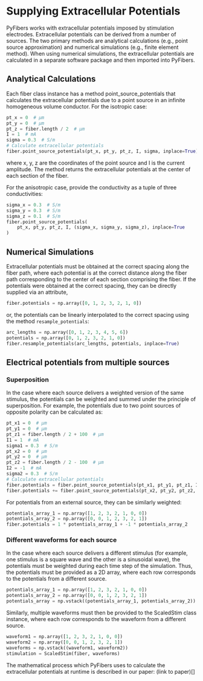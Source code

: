 # Supplying Extracellular Potentials
PyFibers works with extracellular potentials imposed by stimulation electrodes. Extracellular potentials can be derived from a number of sources. The two primary methods are analytical calculations (e.g., point source approximation) and numerical simulations (e.g., finite element method). When using numerical simulations, the extracellular potentials are calculated in a separate software package and then imported into PyFibers.

## Analytical Calculations
Each fiber class instance has a method point_source_potentials that calculates the extracellular potentials due to a point source in an infinite homogeneous volume conductor. For the isotropic case:
```python
pt_x = 0  # μm
pt_y = 0  # μm
pt_z = fiber.length / 2  # μm
I = 1  # mA
sigma = 0.3  # S/m
# Calculate extracellular potentials
fiber.point_source_potentials(pt_x, pt_y, pt_z, I, sigma, inplace=True)
```
where x, y, z are the coordinates of the point source and I is the current amplitude. The method returns the extracellular potentials at the center of each section of the fiber.

For the anisotropic case, provide the conductivity as a tuple of three conductivities:
```python
sigma_x = 0.3  # S/m
sigma_y = 0.3  # S/m
sigma_z = 0.1  # S/m
fiber.point_source_potentials(
    pt_x, pt_y, pt_z, I, (sigma_x, sigma_y, sigma_z), inplace=True
)
```

## Numerical Simulations
Extracellular potentials must be obtained at the correct spacing along the fiber path, where each potential is at the correct distance along the fiber path corresponding to the center of each section comprising the fiber.
If the potentials were obtained at the correct spacing, they can be directly supplied via an attribute,
```python
fiber.potentials = np.array([0, 1, 2, 3, 2, 1, 0])
```
or, the potentials can be linearly interpolated to the correct spacing using the method `resample_potentials`:
```python
arc_lengths = np.array([0, 1, 2, 3, 4, 5, 6])
potentials = np.array([0, 1, 2, 3, 2, 1, 0])
fiber.resample_potentials(arc_lengths, potentials, inplace=True)
```

## Electrical potentials from multiple sources
### Superposition
In the case where each source delivers a weighted version of the same stimulus, the potentials can be weighted and summed under the principle of superposition. For example, the potentials due to two point sources of opposite polarity can be calculated as:
```python
pt_x1 = 0  # μm
pt_y1 = 0  # μm
pt_z1 = fiber.length / 2 + 100  # μm
I1 = 1  # mA
sigma1 = 0.3  # S/m
pt_x2 = 0  # μm
pt_y2 = 0  # μm
pt_z2 = fiber.length / 2 - 100  # μm
I2 = -1  # mA
sigma2 = 0.3  # S/m
# Calculate extracellular potentials
fiber.potentials = fiber.point_source_potentials(pt_x1, pt_y1, pt_z1, I1, sigma1)
fiber.potentials += fiber.point_source_potentials(pt_x2, pt_y2, pt_z2, I2, sigma2)
```

For potentials from an external source, they can be similarly weighted:
```python
potentials_array_1 = np.array([1, 2, 3, 2, 1, 0, 0])
potentials_array_2 = np.array([0, 0, 1, 2, 3, 2, 1])
fiber.potentials = 1 * potentials_array_1 + -1 * potentials_array_2
```

### Different waveforms for each source
In the case where each source delivers a different stimulus (for example, one stimulus is a square wave and the other is a sinusoidal wave), the potentials must be weighted during each time step of the simulation. Thus, the potentials must be provided as a 2D array, where each row corresponds to the potentials from a different source.
```python
potentials_array_1 = np.array([1, 2, 3, 2, 1, 0, 0])
potentials_array_2 = np.array([0, 0, 1, 2, 3, 2, 1])
potentials_array = np.vstack((potentials_array_1, potentials_array_2))
```

Similarly, multiple waveforms must then be provided to the ScaledStim class instance, where each row corresponds to the waveform from a different source.
```python
waveform1 = np.array([1, 2, 3, 2, 1, 0, 0])
waveform2 = np.array([0, 0, 1, 2, 3, 2, 1])
waveforms = np.vstack((waveform1, waveform2))
stimulation = ScaledStim(fiber, waveforms)
```

The mathematical process which PyFibers uses to calculate the extracellular potentials at runtime is described in our paper:
(link to paper)[]
